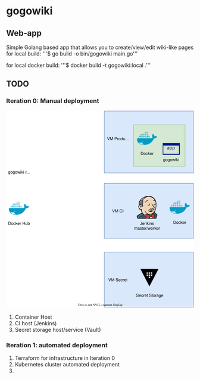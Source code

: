 # gogowiki

## Web-app
Simple Golang based app that allows you to create/view/edit wiki-like pages
for local build:
'''$ go build -o bin/gogowiki main.go'''

for local docker build:
'''$ docker build -t gogowiki:local .'''

## TODO

### Iteration 0: Manual deployment

![Architecture](img/gogowiki.svg)

1. Container Host
2. CI host (Jenkins)
3. Secret storage host/service (Vault)

### Iteration 1: automated deployment

1. Terraform for infrastructure in Iteration 0
2. Kubernetes cluster automated deployment
3. 